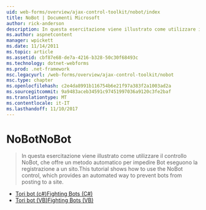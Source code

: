 ```yaml
---
uid: web-forms/overview/ajax-control-toolkit/nobot/index
title: NoBot | Documenti Microsoft
author: rick-anderson
description: In questa esercitazione viene illustrato come utilizzare il controllo NoBot, che offre un metodo automatico per impedire Bot eseguono la registrazione a un sito.
ms.author: aspnetcontent
manager: wpickett
ms.date: 11/14/2011
ms.topic: article
ms.assetid: cbf87e68-de7a-4216-b328-50c30f68493c
ms.technology: dotnet-webforms
ms.prod: .net-framework
msc.legacyurl: /web-forms/overview/ajax-control-toolkit/nobot
msc.type: chapter
ms.openlocfilehash: c2e4da8991b116754b6e21f97a383f2a1003ad2a
ms.sourcegitcommit: 9a9483aceb34591c97451997036a9120c3fe2baf
ms.translationtype: MT
ms.contentlocale: it-IT
ms.lasthandoff: 11/10/2017
---
```

<a name="nobot"></a><span data-ttu-id="8eb2c-103">NoBot</span><span class="sxs-lookup"><span data-stu-id="8eb2c-103">NoBot</span></span>
====================
> <span data-ttu-id="8eb2c-104">In questa esercitazione viene illustrato come utilizzare il controllo NoBot, che offre un metodo automatico per impedire Bot eseguono la registrazione a un sito.</span><span class="sxs-lookup"><span data-stu-id="8eb2c-104">This tutorial shows how to use the NoBot control, which provides an automated way to prevent bots from posting to a site.</span></span>


- [<span data-ttu-id="8eb2c-105">Tori bot (c#)</span><span class="sxs-lookup"><span data-stu-id="8eb2c-105">Fighting Bots (C#)</span></span>](fighting-bots-cs.md)
- [<span data-ttu-id="8eb2c-106">Tori bot (VB)</span><span class="sxs-lookup"><span data-stu-id="8eb2c-106">Fighting Bots (VB)</span></span>](fighting-bots-vb.md)
